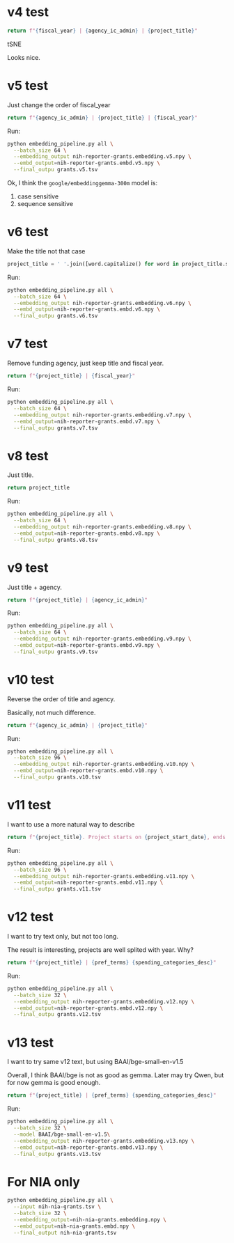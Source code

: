 # v4 test

```python
return f"{fiscal_year} | {agency_ic_admin} | {project_title}"
```

tSNE

Looks nice.

# v5 test

Just change the order of fiscal_year

```python
return f"{agency_ic_admin} | {project_title} | {fiscal_year}"
```

Run:

```bash
python embedding_pipeline.py all \
  --batch_size 64 \
  --embedding_output nih-reporter-grants.embedding.v5.npy \
  --embd_output=nih-reporter-grants.embd.v5.npy \
  --final_outpu grants.v5.tsv
```

Ok, I think the `google/embeddinggemma-300m` model is:

1. case sensitive
2. sequence sensitive


# v6 test

Make the title not that case

```python
project_title = ' '.join([word.capitalize() for word in project_title.split()])
```

Run:

```bash
python embedding_pipeline.py all \
  --batch_size 64 \
  --embedding_output nih-reporter-grants.embedding.v6.npy \
  --embd_output=nih-reporter-grants.embd.v6.npy \
  --final_outpu grants.v6.tsv
```


# v7 test

Remove funding agency, just keep title and fiscal year.

```python
return f"{project_title} | {fiscal_year}"
```

Run:

```bash
python embedding_pipeline.py all \
  --batch_size 64 \
  --embedding_output nih-reporter-grants.embedding.v7.npy \
  --embd_output=nih-reporter-grants.embd.v7.npy \
  --final_outpu grants.v7.tsv
```


# v8 test

Just title.

```python
return project_title
```

Run:

```bash
python embedding_pipeline.py all \
  --batch_size 64 \
  --embedding_output nih-reporter-grants.embedding.v8.npy \
  --embd_output=nih-reporter-grants.embd.v8.npy \
  --final_outpu grants.v8.tsv
```


# v9 test

Just title + agency.

```python
return f"{project_title} | {agency_ic_admin}"
```

Run:

```bash
python embedding_pipeline.py all \
  --batch_size 64 \
  --embedding_output nih-reporter-grants.embedding.v9.npy \
  --embd_output=nih-reporter-grants.embd.v9.npy \
  --final_outpu grants.v9.tsv
```


# v10 test

Reverse the order of title and agency.

Basically, not much difference.

```python
return f"{agency_ic_admin} | {project_title}"
```

Run:

```bash
python embedding_pipeline.py all \
  --batch_size 96 \
  --embedding_output nih-reporter-grants.embedding.v10.npy \
  --embd_output=nih-reporter-grants.embd.v10.npy \
  --final_outpu grants.v10.tsv
```


# v11 test

I want to use a more natural way to describe 

```python
return f"{project_title}. Project starts on {project_start_date}, ends on {project_end_date}. {agency_ic_admin}."
```

Run:

```bash
python embedding_pipeline.py all \
  --batch_size 96 \
  --embedding_output nih-reporter-grants.embedding.v11.npy \
  --embd_output=nih-reporter-grants.embd.v11.npy \
  --final_outpu grants.v11.tsv
```



# v12 test

I want to try text only, but not too long.

The result is interesting, projects are well splited with year. Why?

```python
return f"{project_title} | {pref_terms} {spending_categories_desc}"
```

Run:

```bash
python embedding_pipeline.py all \
  --batch_size 32 \
  --embedding_output nih-reporter-grants.embedding.v12.npy \
  --embd_output=nih-reporter-grants.embd.v12.npy \
  --final_outpu grants.v12.tsv
```




# v13 test

I want to try same v12 text, but using BAAI/bge-small-en-v1.5

Overall, I think BAAI/bge is not as good as gemma. Later may try Qwen, but for now gemma is good enough.

```python
return f"{project_title} | {pref_terms} {spending_categories_desc}"
```

Run:

```bash
python embedding_pipeline.py all \
  --batch_size 32 \
  --model BAAI/bge-small-en-v1.5\
  --embedding_output nih-reporter-grants.embedding.v13.npy \
  --embd_output=nih-reporter-grants.embd.v13.npy \
  --final_outpu grants.v13.tsv
```


# For NIA only

```bash
python embedding_pipeline.py all \
  --input nih-nia-grants.tsv \
  --batch_size 32 \
  --embedding_output=nih-nia-grants.embedding.npy \
  --embd_output=nih-nia-grants.embd.npy \
  --final_output nih-nia-grants.tsv
```

